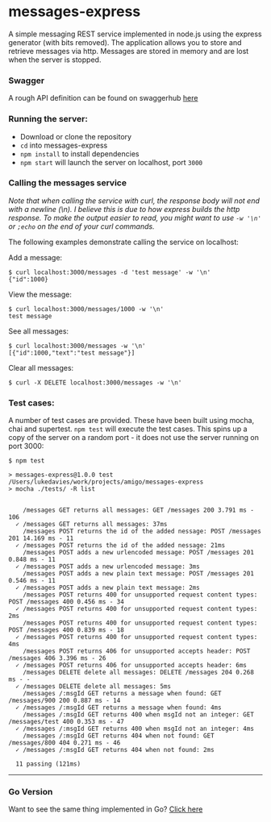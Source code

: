# messages-express

A simple messaging REST service implemented in node.js using the express generator (with bits removed).
The application allows you to store and retrieve messages via http.
Messages are stored in memory and are lost when the server is stopped.

### Swagger

A rough API definition can be found on swaggerhub [here](https://app.swaggerhub.com/apis/Luke-Davies/Messages_API/1.0.0)

### Running the server:

- Download or clone the repository
- `cd` into messages-express
- `npm install` to install dependencies
- `npm start` will launch the server on localhost, port `3000`

### Calling the messages service

*Note that when calling the service with curl, the response body will not end with a newline (\n). I believe this is due to how express builds the http response. To make the output easier to read, you might want to use `-w '\n'` or `;echo` on the end of your curl commands.*

The following examples demonstrate calling the service on localhost:

Add a message:
```
$ curl localhost:3000/messages -d 'test message' -w '\n'
{"id":1000}
```
View the message:
```
$ curl localhost:3000/messages/1000 -w '\n'
test message
```
See all messages:
```
$ curl localhost:3000/messages -w '\n'
[{"id":1000,"text":"test message"}]
```
Clear all messages:
```
$ curl -X DELETE localhost:3000/messages -w '\n'

```

### Test cases:
A number of test cases are provided. These have been built using mocha, chai and supertest.
`npm test` will execute the test cases. This spins up a copy of the server on a random port - it does not use the server running on port 3000:

```
$ npm test

> messages-express@1.0.0 test /Users/lukedavies/work/projects/amigo/messages-express
> mocha ./tests/ -R list


    /messages GET returns all messages: GET /messages 200 3.791 ms - 106
  ✓ /messages GET returns all messages: 37ms
    /messages POST returns the id of the added nessage: POST /messages 201 14.169 ms - 11
  ✓ /messages POST returns the id of the added nessage: 21ms
    /messages POST adds a new urlencoded message: POST /messages 201 0.848 ms - 11
  ✓ /messages POST adds a new urlencoded message: 3ms
    /messages POST adds a new plain text message: POST /messages 201 0.546 ms - 11
  ✓ /messages POST adds a new plain text message: 2ms
    /messages POST returns 400 for unsupported request content types: POST /messages 400 0.456 ms - 34
  ✓ /messages POST returns 400 for unsupported request content types: 2ms
    /messages POST returns 400 for unsupported request content types: POST /messages 400 0.839 ms - 18
  ✓ /messages POST returns 400 for unsupported request content types: 4ms
    /messages POST returns 406 for unsupported accepts header: POST /messages 406 3.396 ms - 26
  ✓ /messages POST returns 406 for unsupported accepts header: 6ms
    /messages DELETE delete all messages: DELETE /messages 204 0.268 ms - -
  ✓ /messages DELETE delete all messages: 5ms
    /messages /:msgId GET returns a message when found: GET /messages/900 200 0.887 ms - 14
  ✓ /messages /:msgId GET returns a message when found: 4ms
    /messages /:msgId GET returns 400 when msgId not an integer: GET /messages/test 400 0.353 ms - 47
  ✓ /messages /:msgId GET returns 400 when msgId not an integer: 4ms
    /messages /:msgId GET returns 404 when not found: GET /messages/800 404 0.271 ms - 46
  ✓ /messages /:msgId GET returns 404 when not found: 2ms

  11 passing (121ms)

```

---
### Go Version
Want to see the same thing implemented in Go? [Click here](https://github.com/Luke-Davies/go-messages)
